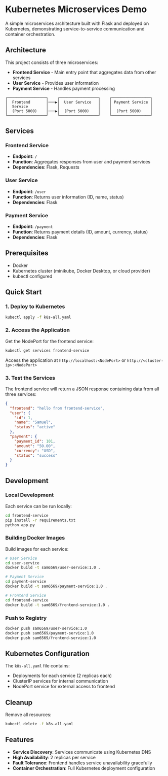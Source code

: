 # Kubernetes Microservices Demo

A simple microservices architecture built with Flask and deployed on Kubernetes, demonstrating service-to-service communication and container orchestration.

## Architecture

This project consists of three microservices:

- **Frontend Service** - Main entry point that aggregates data from other services
- **User Service** - Provides user information
- **Payment Service** - Handles payment processing

```
┌─────────────────┐    ┌─────────────────┐    ┌─────────────────┐
│  Frontend       │───▶│  User Service   │    │ Payment Service │
│  Service        │    │                 │    │                 │
│  (Port 5000)    │───▶│  (Port 5000)    │    │  (Port 5000)    │
└─────────────────┘    └─────────────────┘    └─────────────────┘
```

## Services

### Frontend Service
- **Endpoint**: `/`
- **Function**: Aggregates responses from user and payment services
- **Dependencies**: Flask, Requests

### User Service
- **Endpoint**: `/user`
- **Function**: Returns user information (ID, name, status)
- **Dependencies**: Flask

### Payment Service
- **Endpoint**: `/payment`
- **Function**: Returns payment details (ID, amount, currency, status)
- **Dependencies**: Flask

## Prerequisites

- Docker
- Kubernetes cluster (minikube, Docker Desktop, or cloud provider)
- kubectl configured

## Quick Start

### 1. Deploy to Kubernetes

```bash
kubectl apply -f k8s-all.yaml
```

### 2. Access the Application

Get the NodePort for the frontend service:
```bash
kubectl get services frontend-service
```

Access the application at `http://localhost:<NodePort>` or `http://<cluster-ip>:<NodePort>`

### 3. Test the Services

The frontend service will return a JSON response containing data from all three services:

```json
{
  "frontend": "hello from frontend-service",
  "user": {
    "id": 1,
    "name": "Samuel",
    "status": "active"
  },
  "payment": {
    "payment_id": 101,
    "amount": "50.00",
    "currency": "USD",
    "status": "success"
  }
}
```

## Development

### Local Development

Each service can be run locally:

```bash
cd frontend-service
pip install -r requirements.txt
python app.py
```

### Building Docker Images

Build images for each service:

```bash
# User Service
cd user-service
docker build -t sam6569/user-service:1.0 .

# Payment Service
cd payment-service
docker build -t sam6569/payment-service:1.0 .

# Frontend Service
cd frontend-service
docker build -t sam6569/frontend-service:1.0 .
```

### Push to Registry

```bash
docker push sam6569/user-service:1.0
docker push sam6569/payment-service:1.0
docker push sam6569/frontend-service:1.0
```

## Kubernetes Configuration

The `k8s-all.yaml` file contains:
- Deployments for each service (2 replicas each)
- ClusterIP services for internal communication
- NodePort service for external access to frontend

## Cleanup

Remove all resources:

```bash
kubectl delete -f k8s-all.yaml
```

## Features

- **Service Discovery**: Services communicate using Kubernetes DNS
- **High Availability**: 2 replicas per service
- **Fault Tolerance**: Frontend handles service unavailability gracefully
- **Container Orchestration**: Full Kubernetes deployment configuration
